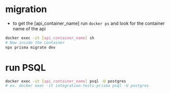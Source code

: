 # migration

- to get the [api_container_name] run `docker ps` and look for the container name of the api

```bash
docker exec -it [api_container_name] sh
# Now inside the container
npx prisma migrate dev
```

# run PSQL

```bash
docker exec -it [api_container_name] psql -U postgres
# ex. docker exec -it integration-tests-prisma psql -U postgres
```